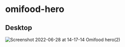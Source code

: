 # omifood-hero

## Desktop
![Screenshot 2022-06-28 at 14-17-14 Omifood hero(2)](https://user-images.githubusercontent.com/102903265/176200995-1ea9c78c-ba79-4bb0-8a4f-38a7cfd7f58b.png)
